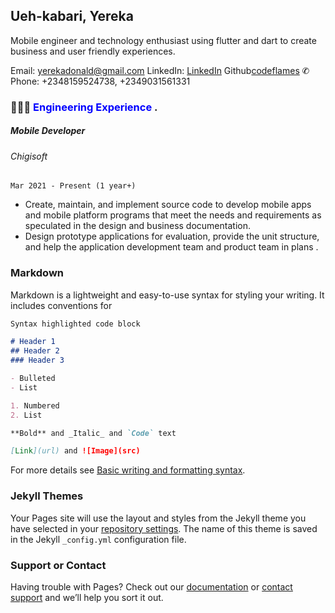 ## Ueh-kabari, Yereka

Mobile engineer and technology enthusiast using flutter and dart to create business and user friendly experiences.

Email: [yerekadonald@gmail.com](yerekadonald@gmail.com)
LinkedIn: [LinkedIn](https://www.linkedin.com/in/yereka-ueh-kabari-ab242b169/) 
Github[codeflames](https://github.com/codeflames/)
✆ Phone: +2348159524738, +2349031561331

### 👩🏼‍💻 <span style="color:blue"> Engineering Experience </span>.

##### Mobile Developer
###### Chigisoft
`Mar 2021 - Present (1 year+)`
  - Create, maintain, and implement source code to develop mobile apps and mobile platform programs that meet the needs and requirements as speculated in the design and business documentation.
 - Design prototype applications for evaluation, provide the unit structure, and help the application development team and product team in plans .


### Markdown

Markdown is a lightweight and easy-to-use syntax for styling your writing. It includes conventions for

```markdown
Syntax highlighted code block

# Header 1
## Header 2
### Header 3

- Bulleted
- List

1. Numbered
2. List

**Bold** and _Italic_ and `Code` text

[Link](url) and ![Image](src)
```

For more details see [Basic writing and formatting syntax](https://docs.github.com/en/github/writing-on-github/getting-started-with-writing-and-formatting-on-github/basic-writing-and-formatting-syntax).

### Jekyll Themes

Your Pages site will use the layout and styles from the Jekyll theme you have selected in your [repository settings](https://github.com/codeflames/cv/settings/pages). The name of this theme is saved in the Jekyll `_config.yml` configuration file.

### Support or Contact

Having trouble with Pages? Check out our [documentation](https://docs.github.com/categories/github-pages-basics/) or [contact support](https://support.github.com/contact) and we’ll help you sort it out.
